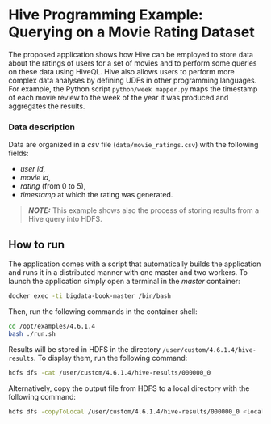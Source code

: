 # Hive Programming Example: Querying on a Movie Rating Dataset

The proposed application shows how Hive can be employed to store
data about the ratings of users for a set of movies and to perform
some queries on these data using HiveQL. Hive also allows users to perform more complex data
analyses by defining UDFs in other programming languages. For example, the Python script ```python/week mapper.py``` maps the timestamp of each movie review to the week of the year it was produced and aggregates the results. 

### Data description
Data are organized in a *csv* file (```data/movie_ratings.csv```) with the following fields:
- *user id*, 
- *movie id*, 
- *rating* (from 0 to 5),
- *timestamp* at which the rating was generated.

> **_NOTE:_** This example shows also the process of storing results from a Hive query into HDFS.

## How to run

The application comes with a script that automatically builds the
application and runs it in a distributed manner with one master and two workers.
To launch the application simply open a terminal in the _master_ container:

```bash
docker exec -ti bigdata-book-master /bin/bash
```

Then, run the following commands in the container shell:
```bash
cd /opt/examples/4.6.1.4
bash ./run.sh
```

Results will be stored in HDFS in the directory ```/user/custom/4.6.1.4/hive-results```. To display them, run the following command:

```bash
hdfs dfs -cat /user/custom/4.6.1.4/hive-results/000000_0
```

Alternatively, copy the output file from HDFS to a local directory with the following command:
```bash
hdfs dfs -copyToLocal /user/custom/4.6.1.4/hive-results/000000_0 <local_output_path>
```
